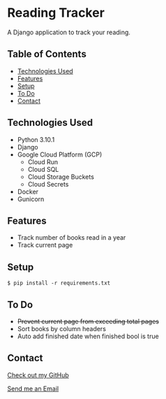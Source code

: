 # Reading Tracker

  A Django application to track your reading.

## Table of Contents

* [Technologies Used](#technologies-used)
* [Features](#features)
* [Setup](#setup)
* [To Do](#to-do)
* [Contact](#contact)

## Technologies Used

* Python 3.10.1
* Django
* Google Cloud Platform (GCP)
  * Cloud Run
  * Cloud SQL
  * Cloud Storage Buckets
  * Cloud Secrets
* Docker
* Gunicorn

## Features

* Track number of books read in a year
* Track current page

## Setup

`$ pip install -r requirements.txt`

## To Do

* ~~Prevent current page from exceeding total pages~~
* Sort books by column headers
* Auto add finished date when finished bool is true

## Contact

[Check out my GitHub](https://github.com/ethan-pt)

[Send me an Email](mailto:tubbeethan@gmail.com)
